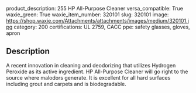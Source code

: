 product_description: 255 HP All-Purpose Cleaner
versa_compatible: True
waxie_green: True
waxie_item_number: 320101
slug: 320101
image: https://shop.waxie.com/Attachments/attachments/images/medium/320101.jpg
category: 200
certifications: UL 2759, CACC
ppe: safety glasses, gloves, apron

## Description

A recent innovation in cleaning and deodorizing that utilizes Hydrogen Peroxide as its active ingredient. HP All-Purpose Cleaner will go right to the source where malodors generate. It is excellent for all hard surfaces including grout and carpets and is biodegradable.
